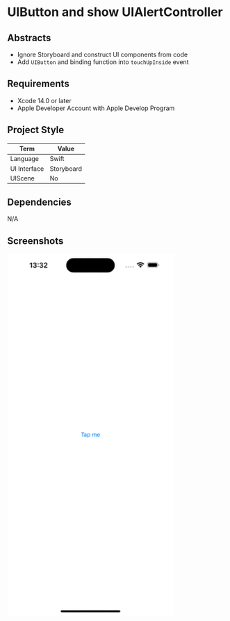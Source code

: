# UIButton and show UIAlertController

## Abstracts

* Ignore Storyboard and construct UI components from code
* Add `UIButton` and binding function into `touchUpInside` event

## Requirements

* Xcode 14.0 or later
* Apple Developer Account with Apple Develop Program

## Project Style

|Term|Value|
|---|---|
|Language|Swift|
|UI Interface|Storyboard|
|UIScene|No|

## Dependencies

N/A

## Screenshots

<img src="./images/app.gif" width="384" />